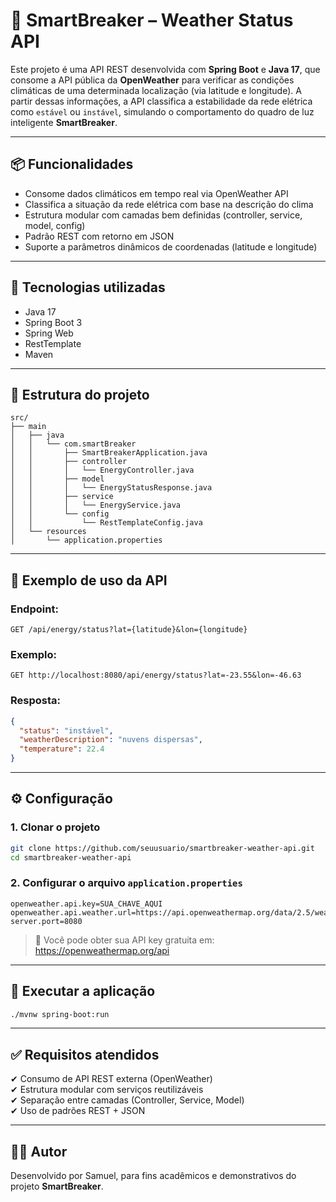 
# 🔌 SmartBreaker – Weather Status API

Este projeto é uma API REST desenvolvida com **Spring Boot** e **Java 17**, que consome a API pública da **OpenWeather** para verificar as condições climáticas de uma determinada localização (via latitude e longitude). A partir dessas informações, a API classifica a estabilidade da rede elétrica como `estável` ou `instável`, simulando o comportamento do quadro de luz inteligente **SmartBreaker**.

---

## 📦 Funcionalidades

- Consome dados climáticos em tempo real via OpenWeather API
- Classifica a situação da rede elétrica com base na descrição do clima
- Estrutura modular com camadas bem definidas (controller, service, model, config)
- Padrão REST com retorno em JSON
- Suporte a parâmetros dinâmicos de coordenadas (latitude e longitude)

---

## 🧠 Tecnologias utilizadas

- Java 17
- Spring Boot 3
- Spring Web
- RestTemplate
- Maven

---

## 📂 Estrutura do projeto

```
src/
├── main
│   ├── java
│   │   └── com.smartBreaker
│   │       ├── SmartBreakerApplication.java
│   │       ├── controller
│   │       │   └── EnergyController.java
│   │       ├── model
│   │       │   └── EnergyStatusResponse.java
│   │       ├── service
│   │       │   └── EnergyService.java
│   │       └── config
│   │           └── RestTemplateConfig.java
│   └── resources
│       └── application.properties
```

---

## 📄 Exemplo de uso da API

### Endpoint:

```
GET /api/energy/status?lat={latitude}&lon={longitude}
```

### Exemplo:

```
GET http://localhost:8080/api/energy/status?lat=-23.55&lon=-46.63
```

### Resposta:

```json
{
  "status": "instável",
  "weatherDescription": "nuvens dispersas",
  "temperature": 22.4
}
```

---

## ⚙️ Configuração

### 1. Clonar o projeto

```bash
git clone https://github.com/seuusuario/smartbreaker-weather-api.git
cd smartbreaker-weather-api
```

### 2. Configurar o arquivo `application.properties`

```properties
openweather.api.key=SUA_CHAVE_AQUI
openweather.api.weather.url=https://api.openweathermap.org/data/2.5/weather
server.port=8080
```

> 🔑 Você pode obter sua API key gratuita em: https://openweathermap.org/api

---

## 🚀 Executar a aplicação

```bash
./mvnw spring-boot:run
```

---

## ✅ Requisitos atendidos

✔ Consumo de API REST externa (OpenWeather)  
✔ Estrutura modular com serviços reutilizáveis  
✔ Separação entre camadas (Controller, Service, Model)  
✔ Uso de padrões REST + JSON

---

## 👨‍💻 Autor

Desenvolvido por Samuel, para fins acadêmicos e demonstrativos do projeto **SmartBreaker**.
